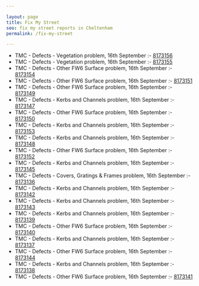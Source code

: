 ```yaml
---

layout: page
title: Fix My Street
seo: fix my street reports in Cheltenham
permalink: /fix-my-street

---
```


<!-- fix_marker starts -->

- TMC - Defects - Vegetation problem, 16th September :- [8173156](https://www.fixmystreet.com/report/8173156)
- TMC - Defects - Vegetation problem, 16th September :- [8173155](https://www.fixmystreet.com/report/8173155)
- TMC - Defects - Other FW6  Surface problem, 16th September :- [8173154](https://www.fixmystreet.com/report/8173154)
- TMC - Defects - Other FW6  Surface problem, 16th September :- [8173151](https://www.fixmystreet.com/report/8173151)
- TMC - Defects - Other FW6  Surface problem, 16th September :- [8173149](https://www.fixmystreet.com/report/8173149)
- TMC - Defects - Kerbs and Channels problem, 16th September :- [8173147](https://www.fixmystreet.com/report/8173147)
- TMC - Defects - Other FW6  Surface problem, 16th September :- [8173150](https://www.fixmystreet.com/report/8173150)
- TMC - Defects - Kerbs and Channels problem, 16th September :- [8173153](https://www.fixmystreet.com/report/8173153)
- TMC - Defects - Kerbs and Channels problem, 16th September :- [8173148](https://www.fixmystreet.com/report/8173148)
- TMC - Defects - Other FW6  Surface problem, 16th September :- [8173152](https://www.fixmystreet.com/report/8173152)
- TMC - Defects - Kerbs and Channels problem, 16th September :- [8173145](https://www.fixmystreet.com/report/8173145)
- TMC - Defects - Covers, Gratings & Frames problem, 16th September :- [8173136](https://www.fixmystreet.com/report/8173136)
- TMC - Defects - Kerbs and Channels problem, 16th September :- [8173142](https://www.fixmystreet.com/report/8173142)
- TMC - Defects - Kerbs and Channels problem, 16th September :- [8173143](https://www.fixmystreet.com/report/8173143)
- TMC - Defects - Kerbs and Channels problem, 16th September :- [8173139](https://www.fixmystreet.com/report/8173139)
- TMC - Defects - Other FW6  Surface problem, 16th September :- [8173140](https://www.fixmystreet.com/report/8173140)
- TMC - Defects - Kerbs and Channels problem, 16th September :- [8173137](https://www.fixmystreet.com/report/8173137)
- TMC - Defects - Other FW6  Surface problem, 16th September :- [8173144](https://www.fixmystreet.com/report/8173144)
- TMC - Defects - Kerbs and Channels problem, 16th September :- [8173138](https://www.fixmystreet.com/report/8173138)
- TMC - Defects - Other FW6  Surface problem, 16th September :- [8173141](https://www.fixmystreet.com/report/8173141)

<!-- fix_marker ends -->